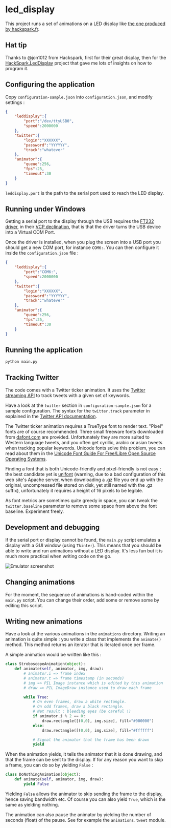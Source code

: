 led_display
===========

This project runs a set of animations on a LED display like [the one produced by hackspark.fr](http://hackspark.fr/fr/afficheur-a-led-rvb-controle-en-usb-de-32cm-x-16cm.html).

Hat tip
-------

Thanks to @jon1012 from Hackspark, first for their great display, then for the [HackSpark.LedDisplay](https://bitbucket.org/jon1012/hackspark.leddisplay) project that gave me lots of insights on how to program it.

Configuring the application
---------------------------

Copy `configuration-sample.json` into `configuration.json`, and modify settings :

```json
{
    "leddisplay":{
        "port":"/dev/ttyUSB0",
        "speed":2000000
    },
    "twitter":{
        "login":"XXXXXX",
        "password":"YYYYYY",
        "track":"whatever"
    },
    "animator":{
        "queue":256,
        "fps":25,
        "timeout":30
    }
}
```

`leddisplay.port` is the path to the serial port used to reach the LED display.

Running under Windows
---------------------

Getting a serial port to the display through the USB requires the [FT232 driver](http://www.ftdichip.com/FTDrivers.htm), in their [VCP declination](http://www.ftdichip.com/Drivers/VCP.htm), that is that the driver turns the USB device into a Virtual COM Port.

Once the driver is installed, when you plug the screen into a USB port you should get a new COM port, for instance `COM6:`. You can then configure it inside the `configuration.json` file :

```json
{
    "leddisplay":{
        "port":"COM6:",
        "speed":2000000
    },
    "twitter":{
        "login":"XXXXXX",
        "password":"YYYYYY",
        "track":"whatever"
    },
    "animator":{
        "queue":256,
        "fps":25,
        "timeout":30
    }
}
```

Running the application
-----------------------

```sh
python main.py
```

Tracking Twitter
----------------

The code comes with a Twitter ticker animation. It uses the [Twitter streaming API](https://dev.twitter.com/docs/api/1.1/post/statuses/filter) to track tweets with a given set of keywords.

Have a look at the `twitter` section in `configuration-sample.json` for a sample configuration. The syntax for the `twitter.track` parameter in explained in the [Twitter API documentation](https://dev.twitter.com/docs/streaming-apis/parameters#track).

The Twitter ticker animation requires a TrueType font to render text. "Pixel" fonts are of course recommended. Three small freeware fonts downloaded from [dafont.com](http://www.dafont.com/bitmap.php) are provided. Unfortunately they are more suited to Western language tweets, and you often get cyrillic, arabic or asian tweets when tracking popular keywords. Unicode fonts solve this problem, you can read about them in the [Unicode Font Guide For Free/Libre Open Source Operating Systems](http://unifont.org/fontguide/).

Finding a font that is both Unicode-friendly and pixel-friendly is not easy ; the best candidate yet is [unifont](http://unifoundry.com/unifont.html) (warning, due to a bad configuration of this web site's Apache server, when downloading a .gz file you end up with the original, uncompressed file stored on disk, yet still named with the .gz suffix), unfortunately it requires a height of 16 pixels to be legible.

As font metrics are sometimes quite greedy in space, you can tweak the `twitter.baseline` parameter to remove some space from above the font baseline. Experiment freely.

Development and debugging
-------------------------

If the serial port or display cannot be found, the `main.py` script emulates a display with a GUI window (using `Tkinter`). This means that you should be able to write and run animations without a LED display. It's less fun but it is much more practical when writing code on the go.

![Emulator screenshot](https://bitbucket.org/nlehuen/led_display/raw/488c7223873d/emulator-screenshot.png)

Changing animations
-------------------

For the moment, the sequence of animations is hand-coded within the `main.py` script. You can change their order, add some or remove some by editing this script.

Writing new animations
----------------------

Have a look at the various animations in the `animations` directory. Writing an animation is quite simple : you write a class that implements the `animate()` method. This method returns an iterator that is iterated once per frame.

A simple animation would be written like this :

```python
class StroboscopeAnimation(object):
    def animate(self, animator, img, draw):
        # animator.i => frame index
        # animator.t => frame timestamp (in seconds)
        # img => PIL Image instance which is edited by this animation
        # draw => PIL ImageDraw instance used to draw each frame

        while True:
            # On even frames, draw a white rectangle.
            # On odd frames, draw a black rectangle.
            # Net result : bleeding eyes (be careful !)
            if animator.i % 2 == 0:
                draw.rectangle([(0,0), img.size], fill="#000000")
            else:
                draw.rectangle([(0,0), img.size], fill="#ffffff")

            # Signal the animator that the frame has been drawn
            yield
```

When the animation yields, it tells the animator that it is done drawing, and that the frame can be sent to the display. If for any reason you want to skip a frame, you can do so by yielding `False` :

```python
class DoNothingAnimation(object):
    def animate(self, animator, img, draw):
        yield False
```

Yielding `False` allows the animator to skip sending the frame to the display, hence saving bandwidth etc. Of course you can also yield `True`, which is the same as yielding nothing.

The animation can also pause the animator by yielding the number of seconds (float) of the pause. See for example the `animations.tweet` module.
